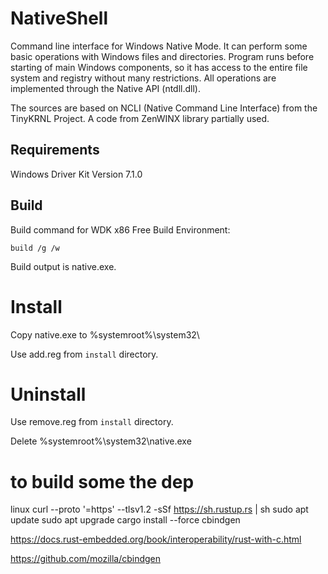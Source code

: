 # NativeShell
Command line interface for Windows Native Mode.
It can perform some basic operations with Windows files and directories. 
Program runs before starting of main Windows components, so it has access to the entire file system and registry without many restrictions. 
All operations are implemented through the Native API (ntdll.dll). 

The sources are based on NCLI (Native Command Line Interface) from the TinyKRNL Project. A code from ZenWINX library partially used. 

## Requirements
Windows Driver Kit Version 7.1.0

## Build

Build command for WDK x86 Free Build Environment:

`build /g /w`

Build output is native.exe.

# Install

Copy native.exe to %systemroot%\system32\

Use add.reg from `install` directory.

# Uninstall
Use remove.reg from `install` directory.

Delete %systemroot%\system32\native.exe


# to build some the dep 
linux
curl --proto '=https' --tlsv1.2 -sSf https://sh.rustup.rs | sh
sudo apt update
sudo apt upgrade 
cargo install --force cbindgen




https://docs.rust-embedded.org/book/interoperability/rust-with-c.html

https://github.com/mozilla/cbindgen
